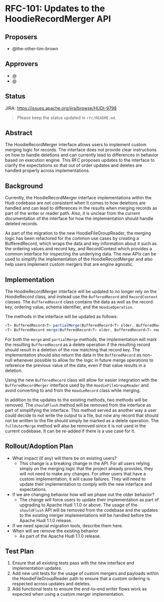 <!--
  Licensed to the Apache Software Foundation (ASF) under one or more
  contributor license agreements.  See the NOTICE file distributed with
  this work for additional information regarding copyright ownership.
  The ASF licenses this file to You under the Apache License, Version 2.0
  (the "License"); you may not use this file except in compliance with
  the License.  You may obtain a copy of the License at

       http://www.apache.org/licenses/LICENSE-2.0

  Unless required by applicable law or agreed to in writing, software
  distributed under the License is distributed on an "AS IS" BASIS,
  WITHOUT WARRANTIES OR CONDITIONS OF ANY KIND, either express or implied.
  See the License for the specific language governing permissions and
  limitations under the License.
-->
# RFC-101: Updates to the HoodieRecordMerger API

## Proposers

- @the-other-tim-brown

## Approvers
 - @<approver1 github username>
 - @<approver2 github username>

## Status

JIRA: https://issues.apache.org/jira/browse/HUDI-9798

> Please keep the status updated in `rfc/README.md`.

## Abstract
The HoodieRecordMerger interface allows users to implement custom merging logic for records. The interface does not provide clear instructions on how to handle deletions and can currently lead to differences in behavior based on execution engine.
This RFC proposes updates to the interface to clarify the expectations so that out of order updates and deletes are handled properly across implementations.

## Background
Currently, the HoodieRecordMerger interface implementations within the Hudi codebase are not consistent when it comes to how deletions are handled and can lead to differences in the results when merging records as part of the writer or reader path. Also, it is unclear from the current documentation of the interface for how the implementation should handle deleted records.

As part of the migration to the new HoodieFileGroupReader, the merging logic has been refactored for the common use cases by creating a BufferedRecord, which wraps the data and key information about it such as the ordering values and record key, and RecordContext which provides a common interface for inspecting the underlying data. The new APIs can be used to simplify the implementation of the HoodieRecordMerger and also help users implement custom mergers that are engine agnostic.

## Implementation
The HoodieRecordMerger interface will be updated to no longer rely on the HoodieRecord class, and instead use the `BufferedRecord` and `RecordContext` classes. 
The `BufferedRecord` class contains the data as well as the record key, ordering value, schema identifier, and the `HoodieOperation`.

The methods in the interface will be updated as follows:
```java
<T> BufferedRecord<T> partialMerge(BufferedRecord<T> older, BufferedRecord<T> newer, Schema readerSchema, RecordContext<T> recordContext, TypedProperties props) throws IOException
<T> BufferedRecord merge(BufferedRecord<T> older, BufferedRecord<T> newer, RecordContext<T> recordContext, TypedProperties props) throws IOException;
```
For both the `merge` and `partialMerge` methods, the implementation will mark the resulting `BufferedRecord` as a delete operation if the resulting record should result in a deletion of the row matching that record key. The implementation should also return the data in the `BufferedRecord` as non-null whenever possible to allow for the logic in future merge operations to reference the previous value of the data, even if that value results in a deletion. 

Using the new `BufferedRecord` class will allow for easier integration with the `BufferedRecordMerger` interface used by the `HoodieFileGroupReader` and avoid converting to and from the `HoodieRecord` class while merging.

In addition to the updates to the existing methods, two methods will be removed. The `shouldFlush` method will be removed from the interface as part of simplifying the interface. This method served as another way a user could decide to not write the output to a file, but now any record that should not be written to the file should simply be marked as a delete operation. The `fullOuterMerge` method will also be removed since it is not used in the current codebase. It can be re-added if there is a use case for it.

## Rollout/Adoption Plan

 - What impact (if any) will there be on existing users?
   - This change is a breaking change in the API. For all users relying simply on the merging logic that the project already provides, they will not need to make any changes. For other users that have a custom implementation, it will cause failures. They will need to update their implementation to comply with the new interface and expectations.
 - If we are changing behavior how will we phase out the older behavior?
   - The change will force users to update their implementation as part of upgrading to Apache Hudi 1.1.0 or above. The usage of the `shouldFlush` API will be removed from the codebase and the updates to the existing merger implementations will be handled before the Apache Hudi 1.1.0 release.
 - If we need special migration tools, describe them here.
 - When will we remove the existing behavior
   - As part of the Apache Hudi 1.1.0 release.

## Test Plan

1. Ensure that all existing tests pass with the new interface and implementation updates.
2. Add new unit tests for the usage of custom mergers and payloads within the HoodieFileGroupReader path to ensure that a custom ordering is respected across updates and deletes.
3. Add functional tests to ensure the end-to-end writer flows work as expected when using a custom merger implementation.